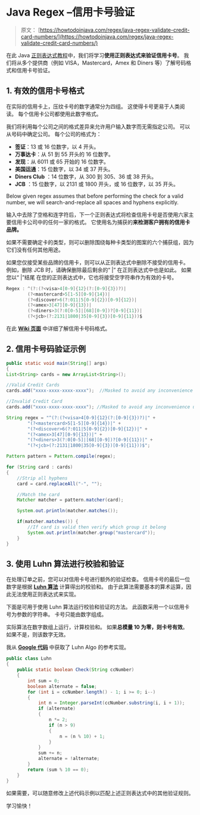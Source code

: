 # Java Regex –信用卡号验证

> 原文： [https://howtodoinjava.com/regex/java-regex-validate-credit-card-numbers/](https://howtodoinjava.com/regex/java-regex-validate-credit-card-numbers/)

在此 Java [正则表达式教程](https://howtodoinjava.com/java-regular-expression-tutorials/)中，我们将学习**使用正则表达式来验证信用卡号**。 我们将从多个提供商（例如 VISA，Mastercard，Amex 和 Diners 等）了解号码格式和信用卡号验证。

## 1\. 有效的信用卡号格式

在实际的信用卡上，压纹卡号的数字通常分为四组。 这使得卡号更易于人类阅读。 每个信用卡公司都使用此数字格式。

我们将利用每个公司之间的格式差异来允许用户输入数字而无需指定公司。 可以从号码中确定公司。 每个公司的格式为：

*   **签证**：13 或 16 位数字，以 4 开头。
*   **万事达卡**：从 51 到 55 开头的 16 位数字。
*   **发现**：从 6011 或 65 开始的 16 位数字。
*   **美国运通**：15 位数字，以 34 或 37 开头。
*   **Diners Club** ：14 位数字，从 300 到 305、36 或 38 开头。
*   **JCB** ：15 位数字，以 2131 或 1800 开头，或 16 位数字，以 35 开头。

Below given regex assumes that before performing the check for a valid number, we will search-and-replace all spaces and hyphens explicitly.

输入中去除了空格和连字符后，下一个正则表达式将检查信用卡号是否使用六家主要信用卡公司中的任何一家的格式。 它使用名为捕获的**来检测客户拥有的信用卡品牌。**

如果不需要确定卡的类型，则可以删除围绕每种卡类型的图案的六个捕获组，因为它们没有任何其他用途。

如果您仅接受某些品牌的信用卡，则可以从正则表达式中删除不接受的信用卡。 例如，删除 JCB 时，请确保删除最后剩余的“ |” 在正则表达式中也是如此。 如果您以“ |”结尾 在您的正则表达式中，它也将接受空字符串作为有效的卡号。

```java
Regex : ^(?:(?<visa>4[0-9]{12}(?:[0-9]{3})?)|
		(?<mastercard>5[1-5][0-9]{14})|
		(?<discover>6(?:011|5[0-9]{2})[0-9]{12})|
		(?<amex>3[47][0-9]{13})|
		(?<diners>3(?:0[0-5]|[68][0-9])?[0-9]{11})|
		(?<jcb>(?:2131|1800|35[0-9]{3})[0-9]{11}))$
```

在此 **[Wiki 页面](https://en.wikipedia.org/wiki/Bank_card_number "credit card formats")** 中详细了解信用卡号码格式。

## 2\. 信用卡号码验证示例

```java
public static void main(String[] args)
{
List<String> cards = new ArrayList<String>();

//Valid Credit Cards
cards.add("xxxx-xxxx-xxxx-xxxx");  //Masked to avoid any inconvenience unknowingly

//Invalid Credit Card
cards.add("xxxx-xxxx-xxxx-xxxx"); //Masked to avoid any inconvenience unknowingly

String regex = "^(?:(?<visa>4[0-9]{12}(?:[0-9]{3})?)|" +
		"(?<mastercard>5[1-5][0-9]{14})|" +
		"(?<discover>6(?:011|5[0-9]{2})[0-9]{12})|" +
		"(?<amex>3[47][0-9]{13})|" +
		"(?<diners>3(?:0[0-5]|[68][0-9])?[0-9]{11})|" +
		"(?<jcb>(?:2131|1800|35[0-9]{3})[0-9]{11}))$";

Pattern pattern = Pattern.compile(regex);

for (String card : cards)
{
	//Strip all hyphens
	card = card.replaceAll("-", "");

	//Match the card
	Matcher matcher = pattern.matcher(card);

	System.out.println(matcher.matches());

	if(matcher.matches()) {
		//If card is valid then verify which group it belong 
		System.out.println(matcher.group("mastercard"));
	}
}

```

## 3\. 使用 Luhn 算法进行校验和验证

在处理订单之前，您可以对信用卡号进行额外的验证检查。 信用卡号的最后一位数字是根据 **[Luhn 算法](https://en.wikipedia.org/wiki/Luhn_algorithm "Luhn algorithm")** 计算得出的校验和。 由于此算法需要基本的算术运算，因此无法使用正则表达式来实现。

下面是可用于使用 Luhn 算法运行校验和验证的方法。 此函数采用一个以信用卡号为参数的字符串。 卡号只能由数字组成。

实际算法在数字数组上运行，计算校验和。 如果**总模量 10 为零，则卡号有效**。 如果不是，则该数字无效。

我从 **[Google 代码](https://code.google.com/p/gnuc-credit-card-checker/source/browse/trunk/CCCheckerPro/src/com/gnuc/java/ccc/Luhn.java "luhn algo")** 中获取了 Luhn Algo 的参考实现。

```java
public class Luhn
{
	public static boolean Check(String ccNumber)
	{
		int sum = 0;
		boolean alternate = false;
		for (int i = ccNumber.length() - 1; i >= 0; i--)
		{
			int n = Integer.parseInt(ccNumber.substring(i, i + 1));
			if (alternate)
			{
				n *= 2;
				if (n > 9)
				{
					n = (n % 10) + 1;
				}
			}
			sum += n;
			alternate = !alternate;
		}
		return (sum % 10 == 0);
	}
}

```

如果需要，可以随意修改上述代码示例以匹配上述正则表达式中的其他验证规则。

学习愉快！